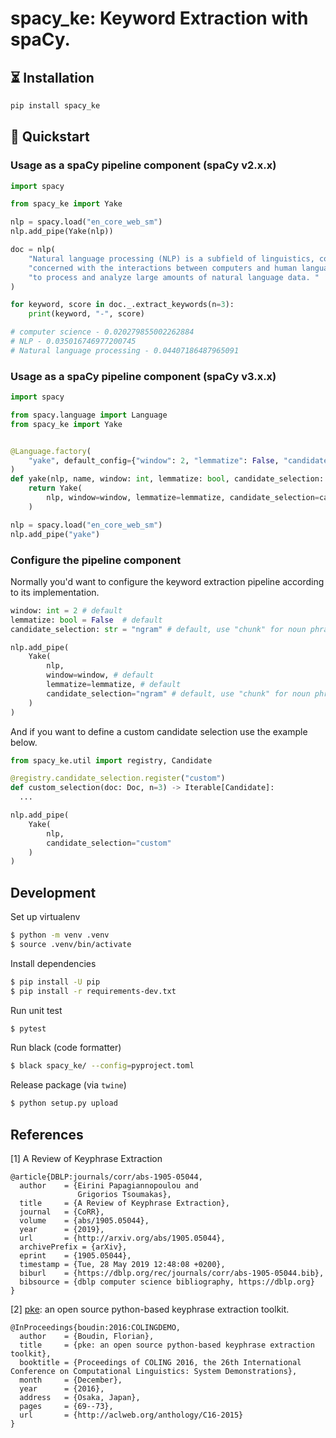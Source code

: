 # spacy_ke: Keyword Extraction with spaCy.

## ⏳ Installation

```bash
pip install spacy_ke
```

## 🚀 Quickstart

### Usage as a spaCy pipeline component (spaCy v2.x.x)

```python
import spacy

from spacy_ke import Yake

nlp = spacy.load("en_core_web_sm")
nlp.add_pipe(Yake(nlp))

doc = nlp(
    "Natural language processing (NLP) is a subfield of linguistics, computer science, and artificial intelligence "
    "concerned with the interactions between computers and human language, in particular how to program computers "
    "to process and analyze large amounts of natural language data. "
)

for keyword, score in doc._.extract_keywords(n=3):
    print(keyword, "-", score)

# computer science - 0.020279855002262884
# NLP - 0.035016746977200745
# Natural language processing - 0.04407186487965091
```

### Usage as a spaCy pipeline component (spaCy v3.x.x)

```python
import spacy

from spacy.language import Language
from spacy_ke import Yake


@Language.factory(
    "yake", default_config={"window": 2, "lemmatize": False, "candidate_selection": "ngram"}
)
def yake(nlp, name, window: int, lemmatize: bool, candidate_selection: str):
    return Yake(
        nlp, window=window, lemmatize=lemmatize, candidate_selection=candidate_selection
    )

nlp = spacy.load("en_core_web_sm")
nlp.add_pipe("yake")
```


### Configure the pipeline component

Normally you'd want to configure the keyword extraction pipeline according to its implementation. 

```python
window: int = 2 # default
lemmatize: bool = False  # default
candidate_selection: str = "ngram" # default, use "chunk" for noun phrase selection.

nlp.add_pipe(
    Yake(
        nlp, 
        window=window, # default
        lemmatize=lemmatize, # default
        candidate_selection="ngram" # default, use "chunk" for noun phrase selection
    )
)
```

And if you want to define a custom candidate selection use the example below.

```python
from spacy_ke.util import registry, Candidate

@registry.candidate_selection.register("custom")
def custom_selection(doc: Doc, n=3) -> Iterable[Candidate]:
  ...

nlp.add_pipe(
    Yake(
        nlp, 
        candidate_selection="custom"
    )
)

```

## Development

Set up virtualenv

```sh
$ python -m venv .venv
$ source .venv/bin/activate
```

Install dependencies

```sh
$ pip install -U pip
$ pip install -r requirements-dev.txt
```

Run unit test

```sh
$ pytest
```

Run black (code formatter)

```sh
$ black spacy_ke/ --config=pyproject.toml
```

Release package (via `twine`)

```sh
$ python setup.py upload
```

## References

[1] A Review of Keyphrase Extraction

```
@article{DBLP:journals/corr/abs-1905-05044,
  author    = {Eirini Papagiannopoulou and
               Grigorios Tsoumakas},
  title     = {A Review of Keyphrase Extraction},
  journal   = {CoRR},
  volume    = {abs/1905.05044},
  year      = {2019},
  url       = {http://arxiv.org/abs/1905.05044},
  archivePrefix = {arXiv},
  eprint    = {1905.05044},
  timestamp = {Tue, 28 May 2019 12:48:08 +0200},
  biburl    = {https://dblp.org/rec/journals/corr/abs-1905-05044.bib},
  bibsource = {dblp computer science bibliography, https://dblp.org}
}
```

[2] [pke](https://github.com/boudinfl/pke): an open source python-based keyphrase extraction toolkit.

```
@InProceedings{boudin:2016:COLINGDEMO,
  author    = {Boudin, Florian},
  title     = {pke: an open source python-based keyphrase extraction toolkit},
  booktitle = {Proceedings of COLING 2016, the 26th International Conference on Computational Linguistics: System Demonstrations},
  month     = {December},
  year      = {2016},
  address   = {Osaka, Japan},
  pages     = {69--73},
  url       = {http://aclweb.org/anthology/C16-2015}
}
```